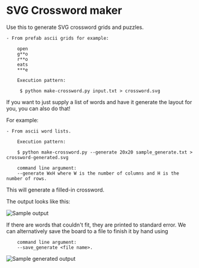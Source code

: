 SVG Crossword maker
===================

Use this to generate SVG crossword grids and puzzles.

    - From prefab ascii grids for example:

        open
        g**o
        r**o
        eats
        ***e

        Execution pattern:

         $ python make-crossword.py input.txt > crossword.svg


If you want to just supply a list of words and have it generate the layout for you, you can also do that!

For example:

    - From ascii word lists.

        Execution pattern:

        $ python make-crossword.py --generate 20x20 sample_generate.txt > crossword-generated.svg

        command line argument:
        --generate WxH where W is the number of columns and H is the number of rows. 

This will generate a filled-in crossword.

The output looks like this:

![Sample output](http://i.imgur.com/NaAoY1R.png)

If there are words that couldn't fit, they are printed to standard error.
We can alternatively save the board to a file to finish it by hand using

        command line argument:
        --save_generate <file name>.

![Sample generated output](http://i.imgur.com/cMR0X2R.png)

